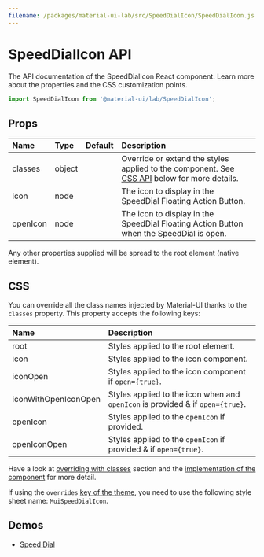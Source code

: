 ```yaml
---
filename: /packages/material-ui-lab/src/SpeedDialIcon/SpeedDialIcon.js
---
```


<!--- This documentation is automatically generated, do not try to edit it. -->

# SpeedDialIcon API

<p class="description">The API documentation of the SpeedDialIcon React component. Learn more about the properties and the CSS customization points.</p>

```js
import SpeedDialIcon from '@material-ui/lab/SpeedDialIcon';
```



## Props

| Name | Type | Default | Description |
|:-----|:-----|:--------|:------------|
| <span class="prop-name">classes</span> | <span class="prop-type">object</span> |  | Override or extend the styles applied to the component. See [CSS API](#css) below for more details. |
| <span class="prop-name">icon</span> | <span class="prop-type">node</span> |  | The icon to display in the SpeedDial Floating Action Button. |
| <span class="prop-name">openIcon</span> | <span class="prop-type">node</span> |  | The icon to display in the SpeedDial Floating Action Button when the SpeedDial is open. |

Any other properties supplied will be spread to the root element (native element).

## CSS

You can override all the class names injected by Material-UI thanks to the `classes` property.
This property accepts the following keys:


| Name | Description |
|:-----|:------------|
| <span class="prop-name">root</span> | Styles applied to the root element.
| <span class="prop-name">icon</span> | Styles applied to the icon component.
| <span class="prop-name">iconOpen</span> | Styles applied to the icon component if `open={true}`.
| <span class="prop-name">iconWithOpenIconOpen</span> | Styles applied to the icon when and `openIcon` is provided & if `open={true}`.
| <span class="prop-name">openIcon</span> | Styles applied to the `openIcon` if provided.
| <span class="prop-name">openIconOpen</span> | Styles applied to the `openIcon` if provided & if `open={true}`.

Have a look at [overriding with classes](/customization/overrides/#overriding-with-classes) section
and the [implementation of the component](https://github.com/mui-org/material-ui/blob/next/packages/material-ui-lab/src/SpeedDialIcon/SpeedDialIcon.js)
for more detail.

If using the `overrides` [key of the theme](/customization/themes/#css),
you need to use the following style sheet name: `MuiSpeedDialIcon`.

## Demos

- [Speed Dial](/lab/speed-dial/)

